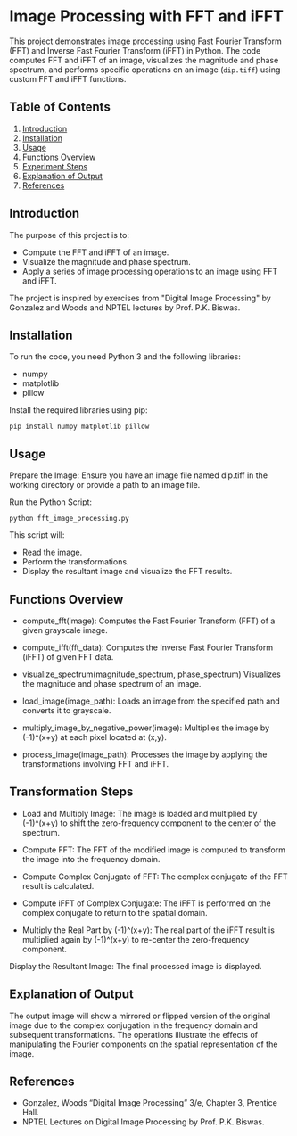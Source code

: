 # Image Processing with FFT and iFFT

This project demonstrates image processing using Fast Fourier Transform (FFT) and Inverse Fast Fourier Transform (iFFT) in Python. The code computes FFT and iFFT of an image, visualizes the magnitude and phase spectrum, and performs specific operations on an image (`dip.tiff`) using custom FFT and iFFT functions.

## Table of Contents
1. [Introduction](#introduction)
2. [Installation](#installation)
3. [Usage](#usage)
4. [Functions Overview](#functions-overview)
5. [Experiment Steps](#experiment-steps)
6. [Explanation of Output](#explanation-of-output)
7. [References](#references)

## Introduction

The purpose of this project is to:
- Compute the FFT and iFFT of an image.
- Visualize the magnitude and phase spectrum.
- Apply a series of image processing operations to an image using FFT and iFFT.

The project is inspired by exercises from "Digital Image Processing" by Gonzalez and Woods and NPTEL lectures by Prof. P.K. Biswas.

## Installation

To run the code, you need Python 3 and the following libraries:
- numpy
- matplotlib
- pillow

Install the required libraries using pip:

```
pip install numpy matplotlib pillow
```
## Usage
Prepare the Image: Ensure you have an image file named dip.tiff in the working directory or provide a path to an image file.

Run the Python Script:
```
python fft_image_processing.py
```
This script will:

- Read the image.
- Perform the transformations.
- Display the resultant image and visualize the FFT results.

## Functions Overview
- compute_fft(image):
Computes the Fast Fourier Transform (FFT) of a given grayscale image.<br/>

- compute_ifft(fft_data):
Computes the Inverse Fast Fourier Transform (iFFT) of given FFT data.<br/>

- visualize_spectrum(magnitude_spectrum, phase_spectrum)
Visualizes the magnitude and phase spectrum of an image.<br/>

- load_image(image_path):
Loads an image from the specified path and converts it to grayscale.<br/>

- multiply_image_by_negative_power(image):
Multiplies the image by (-1)^(x+y) at each pixel located at (x,y).<br/>

- process_image(image_path):
Processes the image by applying the transformations involving FFT and iFFT.


## Transformation Steps
- Load and Multiply Image: The image is loaded and multiplied by (-1)^(x+y) to shift the zero-frequency component to the center of the spectrum.<br/>

- Compute FFT: The FFT of the modified image is computed to transform the image into the frequency domain.<br/>

- Compute Complex Conjugate of FFT: The complex conjugate of the FFT result is calculated.<br/>

- Compute iFFT of Complex Conjugate: The iFFT is performed on the complex conjugate to return to the spatial domain.<br/>

- Multiply the Real Part by (-1)^(x+y): The real part of the iFFT result is multiplied again by (-1)^(x+y) to re-center the zero-frequency component.<br/>

Display the Resultant Image: The final processed image is displayed.

## Explanation of Output
The output image will show a mirrored or flipped version of the original image due to the complex conjugation in the frequency domain and subsequent transformations. The operations illustrate the effects of manipulating the Fourier components on the spatial representation of the image.

## References
- Gonzalez, Woods “Digital Image Processing” 3/e, Chapter 3, Prentice Hall.<br/>
- NPTEL Lectures on Digital Image Processing by Prof. P.K. Biswas.
